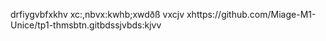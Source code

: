 drfiygvbfxkhv xc:,nbvx:kwhb;xwdðß vxcjv xhttps://github.com/Miage-M1-Unice/tp1-thmsbtn.gitbdssjvbds:kjvv

